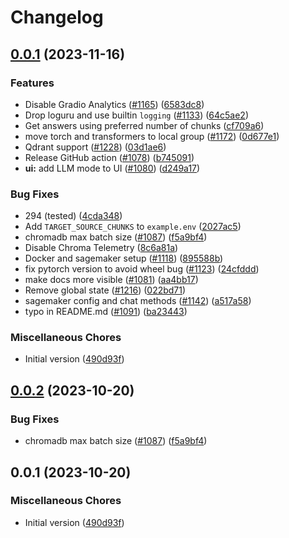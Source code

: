 # Changelog

## [0.0.1](https://github.com/luisrh01/privateGPT/compare/v0.0.2...v0.0.1) (2023-11-16)


### Features

* Disable Gradio Analytics ([#1165](https://github.com/luisrh01/privateGPT/issues/1165)) ([6583dc8](https://github.com/luisrh01/privateGPT/commit/6583dc84c082773443fc3973b1cdf8095fa3fec3))
* Drop loguru and use builtin `logging` ([#1133](https://github.com/luisrh01/privateGPT/issues/1133)) ([64c5ae2](https://github.com/luisrh01/privateGPT/commit/64c5ae214a9520151c9c2d52ece535867d799367))
* Get answers using preferred number of chunks ([cf709a6](https://github.com/luisrh01/privateGPT/commit/cf709a6b7a951fc333ef5a089b24179ca660469b))
* move torch and transformers to local group ([#1172](https://github.com/luisrh01/privateGPT/issues/1172)) ([0d677e1](https://github.com/luisrh01/privateGPT/commit/0d677e10b970aec222ec04837d0f08f1631b6d4a))
* Qdrant support ([#1228](https://github.com/luisrh01/privateGPT/issues/1228)) ([03d1ae6](https://github.com/luisrh01/privateGPT/commit/03d1ae6d70dffdd2411f0d4e92f65080fff5a6e2))
* Release GitHub action ([#1078](https://github.com/luisrh01/privateGPT/issues/1078)) ([b745091](https://github.com/luisrh01/privateGPT/commit/b7450911b25b0b70528fd4b620cffb90766e3448))
* **ui:** add LLM mode to UI ([#1080](https://github.com/luisrh01/privateGPT/issues/1080)) ([d249a17](https://github.com/luisrh01/privateGPT/commit/d249a17c330abd122e4988d35d94bcc2df980700))


### Bug Fixes

* 294 (tested) ([4cda348](https://github.com/luisrh01/privateGPT/commit/4cda348cf87f56ff237e376b03732b1b47a99215))
* Add `TARGET_SOURCE_CHUNKS` to `example.env` ([2027ac5](https://github.com/luisrh01/privateGPT/commit/2027ac563b6606199563632191b65f5105af8ebe))
* chromadb max batch size ([#1087](https://github.com/luisrh01/privateGPT/issues/1087)) ([f5a9bf4](https://github.com/luisrh01/privateGPT/commit/f5a9bf4e374b2d4c76438cf8a97cccf222ec8e6f))
* Disable Chroma Telemetry ([8c6a81a](https://github.com/luisrh01/privateGPT/commit/8c6a81a07fc9c800d53f62a33f5ae3b5247a22a6))
* Docker and sagemaker setup ([#1118](https://github.com/luisrh01/privateGPT/issues/1118)) ([895588b](https://github.com/luisrh01/privateGPT/commit/895588b82a06c2bc71a9e22fb840c7f6442a3b5b))
* fix pytorch version to avoid wheel bug ([#1123](https://github.com/luisrh01/privateGPT/issues/1123)) ([24cfddd](https://github.com/luisrh01/privateGPT/commit/24cfddd60f74aadd2dade4c63f6012a2489938a1))
* make docs more visible ([#1081](https://github.com/luisrh01/privateGPT/issues/1081)) ([aa4bb17](https://github.com/luisrh01/privateGPT/commit/aa4bb17a2e6a797b450fa11a45e0b0528b8efecf))
* Remove global state ([#1216](https://github.com/luisrh01/privateGPT/issues/1216)) ([022bd71](https://github.com/luisrh01/privateGPT/commit/022bd718e3dfc197027b1e24fb97e5525b186db4))
* sagemaker config and chat methods ([#1142](https://github.com/luisrh01/privateGPT/issues/1142)) ([a517a58](https://github.com/luisrh01/privateGPT/commit/a517a588c4927aa5c5c2a93e4f82a58f0599d251))
* typo in README.md ([#1091](https://github.com/luisrh01/privateGPT/issues/1091)) ([ba23443](https://github.com/luisrh01/privateGPT/commit/ba23443a70d323cd4f9a242b33fd9dce1bacd2db))


### Miscellaneous Chores

* Initial version ([490d93f](https://github.com/luisrh01/privateGPT/commit/490d93fdc1977443c92f6c42e57a1c585aa59430))

## [0.0.2](https://github.com/imartinez/privateGPT/compare/v0.0.1...v0.0.2) (2023-10-20)


### Bug Fixes

* chromadb max batch size ([#1087](https://github.com/imartinez/privateGPT/issues/1087)) ([f5a9bf4](https://github.com/imartinez/privateGPT/commit/f5a9bf4e374b2d4c76438cf8a97cccf222ec8e6f))

## 0.0.1 (2023-10-20)

### Miscellaneous Chores

* Initial version ([490d93f](https://github.com/imartinez/privateGPT/commit/490d93fdc1977443c92f6c42e57a1c585aa59430))
